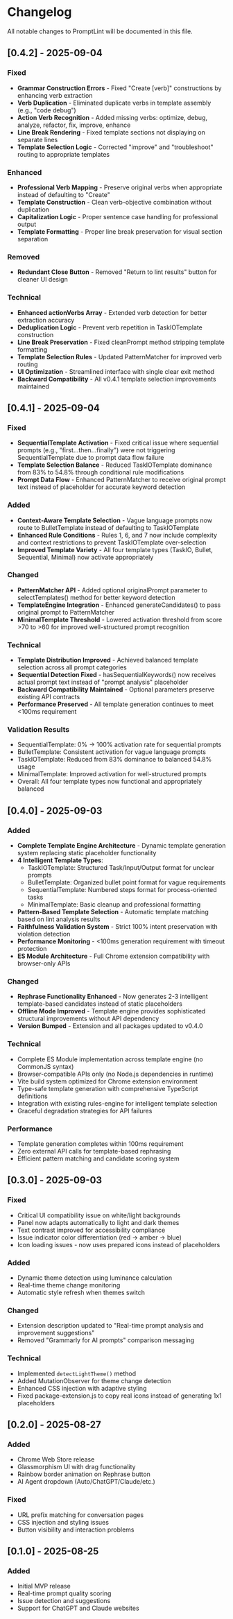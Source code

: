 # Changelog

All notable changes to PromptLint will be documented in this file.

## [0.4.2] - 2025-09-04

### Fixed
- **Grammar Construction Errors** - Fixed "Create [verb]" constructions by enhancing verb extraction
- **Verb Duplication** - Eliminated duplicate verbs in template assembly (e.g., "code debug")
- **Action Verb Recognition** - Added missing verbs: optimize, debug, analyze, refactor, fix, improve, enhance
- **Line Break Rendering** - Fixed template sections not displaying on separate lines
- **Template Selection Logic** - Corrected "improve" and "troubleshoot" routing to appropriate templates

### Enhanced
- **Professional Verb Mapping** - Preserve original verbs when appropriate instead of defaulting to "Create"
- **Template Construction** - Clean verb-objective combination without duplication
- **Capitalization Logic** - Proper sentence case handling for professional output
- **Template Formatting** - Proper line break preservation for visual section separation

### Removed
- **Redundant Close Button** - Removed "Return to lint results" button for cleaner UI design

### Technical
- **Enhanced actionVerbs Array** - Extended verb detection for better extraction accuracy
- **Deduplication Logic** - Prevent verb repetition in TaskIOTemplate construction
- **Line Break Preservation** - Fixed cleanPrompt method stripping template formatting
- **Template Selection Rules** - Updated PatternMatcher for improved verb routing
- **UI Optimization** - Streamlined interface with single clear exit method
- **Backward Compatibility** - All v0.4.1 template selection improvements maintained

## [0.4.1] - 2025-09-04

### Fixed
- **SequentialTemplate Activation** - Fixed critical issue where sequential prompts (e.g., "first...then...finally") were not triggering SequentialTemplate due to prompt data flow failure
- **Template Selection Balance** - Reduced TaskIOTemplate dominance from 83% to 54.8% through conditional rule modifications
- **Prompt Data Flow** - Enhanced PatternMatcher to receive original prompt text instead of placeholder for accurate keyword detection

### Added
- **Context-Aware Template Selection** - Vague language prompts now route to BulletTemplate instead of defaulting to TaskIOTemplate
- **Enhanced Rule Conditions** - Rules 1, 6, and 7 now include complexity and context restrictions to prevent TaskIOTemplate over-selection
- **Improved Template Variety** - All four template types (TaskIO, Bullet, Sequential, Minimal) now activate appropriately

### Changed
- **PatternMatcher API** - Added optional originalPrompt parameter to selectTemplates() method for better keyword detection
- **TemplateEngine Integration** - Enhanced generateCandidates() to pass original prompt to PatternMatcher
- **MinimalTemplate Threshold** - Lowered activation threshold from score >70 to >60 for improved well-structured prompt recognition

### Technical
- **Template Distribution Improved** - Achieved balanced template selection across all prompt categories
- **Sequential Detection Fixed** - hasSequentialKeywords() now receives actual prompt text instead of "prompt analysis" placeholder
- **Backward Compatibility Maintained** - Optional parameters preserve existing API contracts
- **Performance Preserved** - All template generation continues to meet <100ms requirement

### Validation Results
- SequentialTemplate: 0% → 100% activation rate for sequential prompts
- BulletTemplate: Consistent activation for vague language prompts
- TaskIOTemplate: Reduced from 83% dominance to balanced 54.8% usage
- MinimalTemplate: Improved activation for well-structured prompts
- Overall: All four template types now functional and appropriately balanced

## [0.4.0] - 2025-09-03

### Added
- **Complete Template Engine Architecture** - Dynamic template generation system replacing static placeholder functionality
- **4 Intelligent Template Types**:
  - TaskIOTemplate: Structured Task/Input/Output format for unclear prompts
  - BulletTemplate: Organized bullet point format for vague requirements  
  - SequentialTemplate: Numbered steps format for process-oriented tasks
  - MinimalTemplate: Basic cleanup and professional formatting
- **Pattern-Based Template Selection** - Automatic template matching based on lint analysis results
- **Faithfulness Validation System** - Strict 100% intent preservation with violation detection
- **Performance Monitoring** - <100ms generation requirement with timeout protection
- **ES Module Architecture** - Full Chrome extension compatibility with browser-only APIs

### Changed
- **Rephrase Functionality Enhanced** - Now generates 2-3 intelligent template-based candidates instead of static placeholders
- **Offline Mode Improved** - Template engine provides sophisticated structural improvements without API dependency
- **Version Bumped** - Extension and all packages updated to v0.4.0

### Technical
- Complete ES Module implementation across template engine (no CommonJS syntax)
- Browser-compatible APIs only (no Node.js dependencies in runtime)
- Vite build system optimized for Chrome extension environment
- Type-safe template generation with comprehensive TypeScript definitions
- Integration with existing rules-engine for intelligent template selection
- Graceful degradation strategies for API failures

### Performance
- Template generation completes within 100ms requirement
- Zero external API calls for template-based rephrasing
- Efficient pattern matching and candidate scoring system

## [0.3.0] - 2025-09-03

### Fixed
- Critical UI compatibility issue on white/light backgrounds  
- Panel now adapts automatically to light and dark themes
- Text contrast improved for accessibility compliance
- Issue indicator color differentiation (red → amber → blue)
- Icon loading issues - now uses prepared icons instead of placeholders

### Added  
- Dynamic theme detection using luminance calculation
- Real-time theme change monitoring  
- Automatic style refresh when themes switch

### Changed
- Extension description updated to "Real-time prompt analysis and improvement suggestions"
- Removed "Grammarly for AI prompts" comparison messaging

### Technical
- Implemented `detectLightTheme()` method
- Added MutationObserver for theme change detection
- Enhanced CSS injection with adaptive styling
- Fixed package-extension.js to copy real icons instead of generating 1x1 placeholders

## [0.2.0] - 2025-08-27
### Added
- Chrome Web Store release
- Glassmorphism UI with drag functionality
- Rainbow border animation on Rephrase button
- AI Agent dropdown (Auto/ChatGPT/Claude/etc.)

### Fixed
- URL prefix matching for conversation pages
- CSS injection and styling issues
- Button visibility and interaction problems

## [0.1.0] - 2025-08-25

### Added
- Initial MVP release
- Real-time prompt quality scoring
- Issue detection and suggestions
- Support for ChatGPT and Claude websites